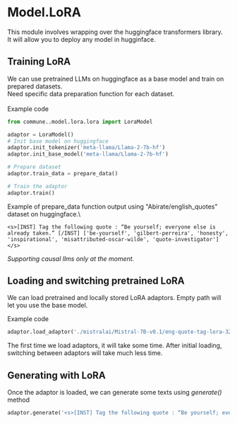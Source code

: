 # Model.LoRA

This module involves wrapping over the huggingface transformers library.\
It will allow you to deploy any model in hugginface.

## Training LoRA
We can use pretrained LLMs on huggingface as a base model and train on prepared datasets.\
Need specific data preparation function for each dataset.\
\
Example code
```python
from commune..model.lora.lora import LoraModel

adaptor = LoraModel()
# Init base model on huggingface
adaptor.init_tokenizer('meta-llama/Llama-2-7b-hf')
adaptor.init_base_model('meta-llama/Llama-2-7b-hf')

# Prepare dataset
adaptor.train_data = prepare_data()

# Train the adaptor
adaptor.train()
```

Example of prepare_data function output using "Abirate/english_quotes" dataset on huggingface.\
```text
<s>[INST] Tag the following quote : “Be yourself; everyone else is already taken.” [/INST] ['be-yourself', 'gilbert-perreira', 'honesty', 'inspirational', 'misattributed-oscar-wilde', 'quote-investigator']</s>
```
*Supporting causal llms only at the moment.*

## Loading and switching pretrained LoRA
We can load pretrained and locally stored LoRA adaptors.
Empty path will let you use the base model.

Example code
```python
adaptor.load_adaptor('./mistralai/Mistral-7B-v0.1/eng-quote-tag-lora-32')
```

The first time we load adaptors, it will take some time. After initial loading, switching between adaptors will take much less time.
## Generating with LoRA
Once the adaptor is loaded, we can generate some texts using *generate()* method
```python
adaptor.generate('<s>[INST] Tag the following quote : “Be yourself; everyone else is already taken.” [/INST]')
```
